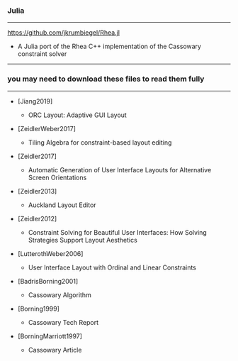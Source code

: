 ### Julia

----

https://github.com/jkrumbiegel/Rhea.jl
- A Julia port of the Rhea C++ implementation of the Cassowary constraint solver

----

### __you may need to download these files to read them fully__

----

- [Jiang2019]
    - ORC Layout: Adaptive GUI Layout
    
- [ZeidlerWeber2017]
    - Tiling Algebra for constraint-based layout editing

- [Zeidler2017]
    - Automatic Generation of User Interface Layouts
for Alternative Screen Orientations

- [Zeidler2013]
    - Auckland Layout Editor
    
- [Zeidler2012]
    - Constraint Solving for Beautiful User Interfaces:
How Solving Strategies Support Layout Aesthetics

- [LutterothWeber2006]
    - User Interface Layout with Ordinal and Linear Constraints

- [BadrisBorning2001]
    - Cassowary Algorithm
    
- [Borning1999]
    - Cassowary Tech Report

- [BorningMarriott1997]
    - Cassowary Article
